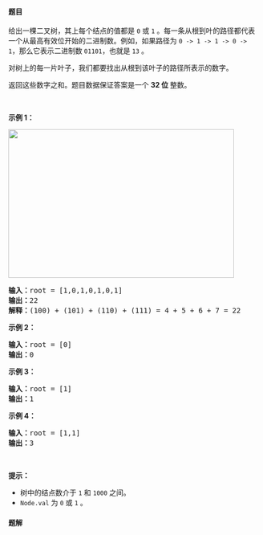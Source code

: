 #### 题目
<p>给出一棵二叉树，其上每个结点的值都是 <code>0</code> 或 <code>1</code> 。每一条从根到叶的路径都代表一个从最高有效位开始的二进制数。例如，如果路径为 <code>0 -> 1 -> 1 -> 0 -> 1</code>，那么它表示二进制数 <code>01101</code>，也就是 <code>13</code> 。</p>

<p>对树上的每一片叶子，我们都要找出从根到该叶子的路径所表示的数字。</p>

<p>返回这些数字之和。题目数据保证答案是一个 <strong>32 位 </strong>整数。</p>

<p> </p>

<p><strong>示例 1：</strong></p>
<img alt="" src="https://assets.leetcode.com/uploads/2019/04/04/sum-of-root-to-leaf-binary-numbers.png" style="width: 450px; height: 296px;" />
<pre>
<strong>输入：</strong>root = [1,0,1,0,1,0,1]
<strong>输出：</strong>22
<strong>解释：</strong>(100) + (101) + (110) + (111) = 4 + 5 + 6 + 7 = 22
</pre>

<p><strong>示例 2：</strong></p>

<pre>
<strong>输入：</strong>root = [0]
<strong>输出：</strong>0
</pre>

<p><strong>示例 3：</strong></p>

<pre>
<strong>输入：</strong>root = [1]
<strong>输出：</strong>1
</pre>

<p><strong>示例 4：</strong></p>

<pre>
<strong>输入：</strong>root = [1,1]
<strong>输出：</strong>3
</pre>

<p> </p>

<p><strong>提示：</strong></p>

<ul>
	<li>树中的结点数介于 <code>1</code> 和 <code>1000</code> 之间。</li>
	<li><code>Node.val</code> 为 <code>0</code> 或 <code>1</code> 。</li>
</ul>


 #### 题解
